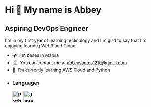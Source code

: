 Hi 👋 My name is Abbey
======================

Aspiring DevOps Engineer
------------------------

I'm in my first year of learning technology and I'm glad to say that I'm enjoying learning Web3 and Cloud.

*   🌍  I'm based in Manila
*   ✉️  You can contact me at [abbeysantos1210@gmail.com](mailto:abbeysantos1210@gmail.com)
*   🧠  I'm currently learning AWS Cloud and Python
*   ### Languages<p align="left"><a href="https://www.python.org/" target="_blank" rel="noreferrer"><img src="https://cdn.jsdelivr.net/gh/devicons/devicon/icons/python/python-original.svg" width="36" height="36" alt="Python" /></a><a href="https://developer.mozilla.org/en-US/docs/Web/JavaScript" target="_blank" rel="noreferrer"><img src="https://cdn.jsdelivr.net/gh/devicons/devicon/icons/javascript/javascript-original.svg" width="36" height="36" alt="Javascript" /></a></p>
                    
